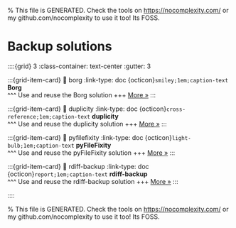 
% This file is GENERATED. Check the tools on https://nocomplexity.com/ or my github.com/nocomplexity to use it too! Its FOSS. 

# Backup solutions 
::::{grid} 3
:class-container: text-center
:gutter: 3 

:::{grid-item-card}
:link: borg
:link-type: doc
{octicon}`smiley;1em;caption-text` **Borg**        
^^^
Use and reuse the Borg solution
+++
[More »](borg)
:::

:::{grid-item-card}
:link: duplicity
:link-type: doc
{octicon}`cross-reference;1em;caption-text` **duplicity**        
^^^
Use and reuse the duplicity solution
+++
[More »](duplicity)
:::

:::{grid-item-card}
:link: pyfilefixity
:link-type: doc
{octicon}`light-bulb;1em;caption-text` **pyFileFixity**        
^^^
Use and reuse the pyFileFixity solution
+++
[More »](pyfilefixity)
:::

:::{grid-item-card}
:link: rdiff-backup
:link-type: doc
{octicon}`report;1em;caption-text` **rdiff-backup**        
^^^
Use and reuse the rdiff-backup solution
+++
[More »](rdiff-backup)
:::

::::


% This file is GENERATED. Check the tools on https://nocomplexity.com/ or my github.com/nocomplexity to use it too! Its FOSS. 

